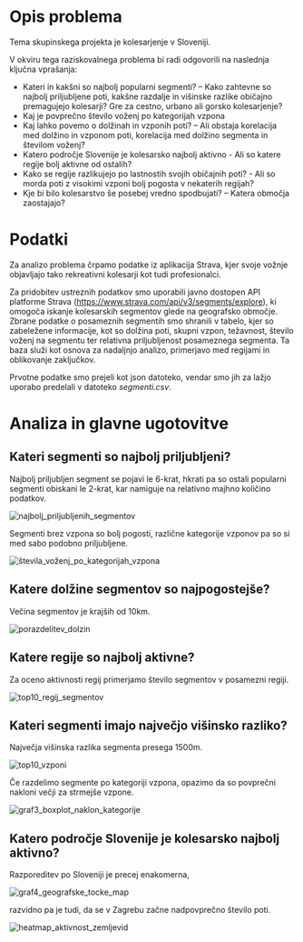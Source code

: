 # Opis problema
Tema skupinskega projekta je kolesarjenje v Sloveniji.

V okviru tega raziskovalnega problema bi radi odgovorili na naslednja ključna vprašanja:
- Kateri in kakšni so najbolj popularni segmenti? – Kako zahtevne so najbolj priljubljene poti, kakšne razdalje in višinske razlike običajno premagujejo kolesarji? Gre za cestno, urbano ali gorsko kolesarjenje?
- Kaj je povprečno število voženj po kategorijah vzpona
- Kaj lahko povemo o dolžinah in vzponih poti? – Ali obstaja korelacija med dolžino in vzponom poti, korelacija med dolžino segmenta in številom voženj?
- Katero področje Slovenije je kolesarsko najbolj aktivno - Ali so katere regije bolj aktivne od ostalih?
- Kako se regije razlikujejo po lastnostih svojih običajnih poti? - Ali so morda poti z visokimi vzponi bolj pogosta v nekaterih regijah?
- Kje bi bilo kolesarstvo še posebej vredno spodbujati? – Katera območja zaostajajo?

# Podatki
Za analizo problema črpamo podatke iz aplikacija Strava, kjer svoje vožnje objavljajo tako rekreativni kolesarji kot tudi profesionalci.

Za pridobitev ustreznih podatkov smo uporabili javno dostopen API platforme Strava (https://www.strava.com/api/v3/segments/explore), ki omogoča iskanje kolesarskih segmentov glede na geografsko območje. Zbrane podatke o posameznih segmentih smo shranili v tabelo, kjer so zabeležene informacije, kot so dolžina poti, skupni vzpon, težavnost, število voženj na segmentu ter relativna priljubljenost posameznega segmenta.
Ta baza služi kot osnova za nadaljnjo analizo, primerjavo med regijami in oblikovanje zaključkov.

Prvotne podatke smo prejeli kot json datoteko, vendar smo jih za lažjo uporabo predelali v datoteko *segmenti.csv*.

# Analiza in glavne ugotovitve
## Kateri segmenti so najbolj priljubljeni?

Najbolj priljubljen segment se pojavi le 6-krat, hkrati pa so ostali popularni segmenti obiskani le 2-krat, kar namiguje na relativno majhno količino podatkov.

![najbolj_priljubljenih_segmentov](https://github.com/user-attachments/assets/2a0c4574-2836-454f-965c-70de3fcc7636)


Segmenti brez vzpona so bolj pogosti, različne kategorije vzponov pa so si med sabo podobno priljubljene.

![števila_voženj_po_kategorijah_vzpona](https://github.com/user-attachments/assets/b96076fb-7c3b-40e7-8a6d-2f968a57e481)



## Katere dolžine segmentov so najpogostejše?

Večina segmentov je krajših od 10km.

![porazdelitev_dolzin](https://github.com/user-attachments/assets/277c1392-4d10-41b3-9f2d-39d7a5157122)

## Katere regije so najbolj aktivne?

Za oceno aktivnosti regij primerjamo število segmentov v posamezni regiji.

![top10_regij_segmentov](https://github.com/user-attachments/assets/bdb161e1-d990-4e03-a8d2-e8692d47adc1)

## Kateri segmenti imajo največjo višinsko razliko?

Največja višinska razlika segmenta presega 1500m.

![top10_vzponi](https://github.com/user-attachments/assets/e40a4c49-7787-48c3-9cce-b4a3752edd13)












Če razdelimo segmente po kategoriji vzpona, opazimo da so povprečni nakloni večji za strmejše vzpone.

![graf3_boxplot_naklon_kategorije](https://github.com/user-attachments/assets/a7f97689-a3ee-488d-99fe-a364e17d7ac1)

## Katero področje Slovenije je kolesarsko najbolj aktivno?

Razporeditev po Sloveniji je precej enakomerna, 

![graf4_geografske_tocke_map](https://github.com/user-attachments/assets/a9e1efbb-94f6-4b1e-a2c3-c9876b4ca8fa)


razvidno pa je tudi, da se v Zagrebu začne nadpovprečno število poti.

![heatmap_aktivnost_zemljevid](https://github.com/user-attachments/assets/1671a8f8-c7be-4d3f-8faa-820f58ed3867)






